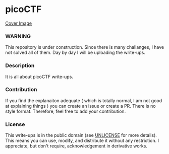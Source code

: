 # picoCTF

[Cover Image](cover.png)

### WARNING

This repository is under construction. Since there is many challanges, I have not solved all of them. Day by day I will be uploading the write-ups.

### Description

It is all about picoCTF write-ups. 

### Contribution

If you find the explanaiton adequate ( which is totally normal, I am not good at explaining things ) you can create an issue or create a PR. There is no style format. Therefore, feel free to add your contribution.

### License

This write-ups is in the public domain (see [UNLICENSE](UNLICENSE) for more details). This means you can use, modify, and distribute it without any restriction. I appreciate, but don't require, acknowledgement in derivative works.
